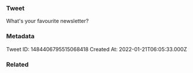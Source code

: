 ### Tweet
What's your favourite newsletter?

### Metadata
Tweet ID: 1484406795515068418
Created At: 2022-01-21T06:05:33.000Z

### Related

